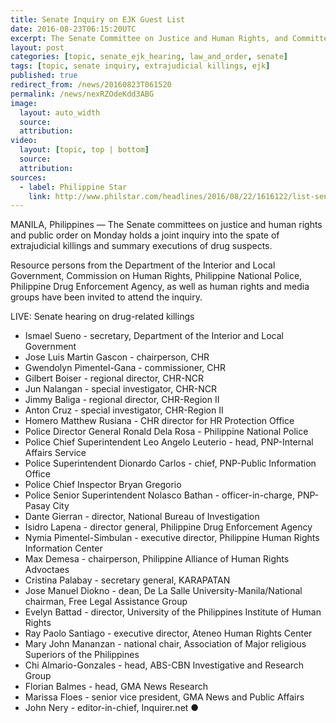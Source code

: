```yaml
---
title: Senate Inquiry on EJK Guest List
date: 2016-08-23T06:15:20UTC
excerpt: The Senate Committee on Justice and Human Rights, and Committee on Public Order and Dangerous Drugs held a joint inquiry on 22 August 2016 regarding the spate of extrajudicial killings and summary executions of drug suspects.
layout: post
categories: [topic, senate_ejk_hearing, law_and_order, senate]
tags: [topic, senate inquiry, extrajudicial killings, ejk]
published: true
redirect_from: /news/20160823T061520
permalink: /news/nexRZOdeKdd3ABG
image:
  layout: auto_width
  source: 
  attribution: 
video:
  layout: [topic, top | bottom]
  source: 
  attribution: 
sources:
  - label: Philippine Star
    link: http://www.philstar.com/headlines/2016/08/22/1616122/list-senate-guest-list-probe-drug-killings
---
```


MANILA, Philippines — The Senate committees on justice and human rights and public order on Monday holds a joint inquiry into the spate of extrajudicial killings and summary executions of drug suspects.

Resource persons from the Department of the Interior and Local Government, Commission on Human Rights, Philippine National Police, Philippine Drug Enforcement Agency, as well as human rights and media groups have been invited to attend the inquiry.

LIVE: Senate hearing on drug-related killings

* Ismael Sueno - secretary, Department of the Interior and Local Government
* Jose Luis Martin Gascon - chairperson, CHR
* Gwendolyn Pimentel-Gana - commissioner, CHR
* Gilbert Boiser - regional director, CHR-NCR
* Jun Nalangan - special investigator, CHR-NCR
* Jimmy Baliga - regional director, CHR-Region II
* Anton Cruz - special investigator, CHR-Region II
* Homero Matthew Rusiana - CHR director for HR Protection Office
* Police Director General Ronald Dela Rosa - Philippine National Police
* Police Chief Superintendent Leo Angelo Leuterio - head, PNP-Internal Affairs Service
* Police Superintendent Dionardo Carlos - chief, PNP-Public Information Office
* Police Chief Inspector Bryan Gregorio
* Police Senior Superintendent Nolasco Bathan - officer-in-charge, PNP-Pasay City
* Dante Gierran - director, National Bureau of Investigation
* Isidro Lapena - director general, Philippine Drug Enforcement Agency
* Nymia Pimentel-Simbulan - executive director, Philippine Human Rights Information Center
* Max Demesa - chairperson, Philippine Alliance of Human Rights Advoctaes
* Cristina Palabay - secretary general, KARAPATAN
* Jose Manuel Diokno - dean, De La Salle University-Manila/National chairman, Free Legal Assistance Group
* Evelyn Battad - director, University of the Philippines Institute of Human Rights
* Ray Paolo Santiago - executive director, Ateneo Human Rights Center
* Mary John Mananzan - national chair, Association of Major religious Superiors of the Philippines
* Chi Almario-Gonzales - head, ABS-CBN Investigative and Research Group
* Florian Balmes - head, GMA News Research
* Marissa Floes - senior vice president, GMA News and Public Affairs
* John Nery - editor-in-chief, Inquirer.net
&#x25cf;


